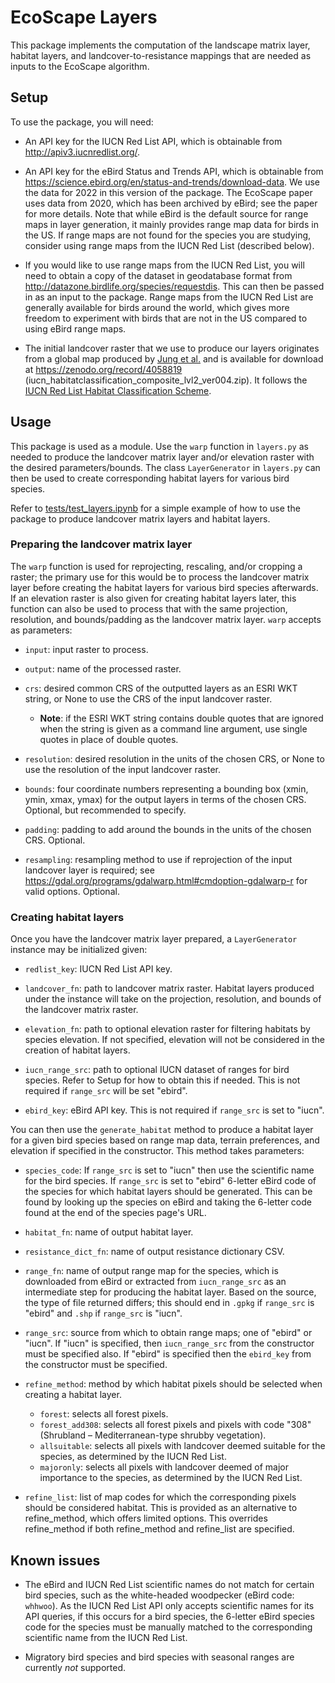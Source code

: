 # EcoScape Layers

This package implements the computation of the landscape matrix layer, habitat layers, and landcover-to-resistance mappings that are needed as inputs to the EcoScape algorithm.

## Setup

To use the package, you will need:

- An API key for the IUCN Red List API, which is obtainable from http://apiv3.iucnredlist.org/.

- An API key for the eBird Status and Trends API, which is obtainable from https://science.ebird.org/en/status-and-trends/download-data. We use the data for 2022 in this version of the package. The EcoScape paper uses data from 2020, which has been archived by eBird; see the paper for more details. Note that while eBird is the default source for range maps in layer generation, it mainly provides range map data for birds in the US. If range maps are not found for the species you are studying, consider using range maps from the IUCN Red List (described below).

- If you would like to use range maps from the IUCN Red List, you will need to obtain a copy of the dataset in geodatabase format from http://datazone.birdlife.org/species/requestdis. This can then be passed in as an input to the package. Range maps from the IUCN Red List are generally available for birds around the world, which gives more freedom to experiment with birds that are not in the US compared to using eBird range maps.

- The initial landcover raster that we use to produce our layers originates from a global map produced by [Jung et al.](https://doi.org/10.1038/s41597-020-00599-8) and is available for download at https://zenodo.org/record/4058819 (iucn_habitatclassification_composite_lvl2_ver004.zip). It follows the [IUCN Red List Habitat Classification Scheme](https://www.iucnredlist.org/resources/habitat-classification-scheme).

## Usage

This package is used as a module. Use the `warp` function in `layers.py` as needed to produce the landcover matrix layer and/or elevation raster with the desired parameters/bounds. The class `LayerGenerator` in `layers.py` can then be used to create corresponding habitat layers for various bird species.

Refer to [tests/test_layers.ipynb](./tests/test_layers.ipynb) for a simple example of how to use the package to produce landcover matrix layers and habitat layers.

### Preparing the landcover matrix layer

The `warp` function is used for reprojecting, rescaling, and/or cropping a raster; the primary use for this would be to process the landcover matrix layer before creating the habitat layers for various bird species afterwards. If an elevation raster is also given for creating habitat layers later, this function can also be used to process that with the same projection, resolution, and bounds/padding as the landcover matrix layer. `warp` accepts as parameters:

- `input`: input raster to process.

- `output`: name of the processed raster.

- `crs`: desired common CRS of the outputted layers as an ESRI WKT string, or None to use the CRS of the input landcover raster.

  - <b>Note</b>: if the ESRI WKT string contains double quotes that are ignored when the string is given as a command line argument, use single quotes in place of double quotes.

- `resolution`: desired resolution in the units of the chosen CRS, or None to use the resolution of the input landcover raster.

- `bounds`: four coordinate numbers representing a bounding box (xmin, ymin, xmax, ymax) for the output layers in terms of the chosen CRS. Optional, but recommended to specify.

- `padding`: padding to add around the bounds in the units of the chosen CRS. Optional.

- `resampling`: resampling method to use if reprojection of the input landcover layer is required; see https://gdal.org/programs/gdalwarp.html#cmdoption-gdalwarp-r for valid options. Optional.

### Creating habitat layers

Once you have the landcover matrix layer prepared, a `LayerGenerator` instance may be initialized given:

- `redlist_key`: IUCN Red List API key.

- `landcover_fn`: path to landcover matrix raster. Habitat layers produced under the instance will take on the projection, resolution, and bounds of the landcover matrix raster.

- `elevation_fn`: path to optional elevation raster for filtering habitats by species elevation. If not specified, elevation will not be considered in the creation of habitat layers.

- `iucn_range_src`: path to optional IUCN dataset of ranges for bird species. Refer to Setup for how to obtain this if needed. This is not required if `range_src` will be set "ebird".

- `ebird_key`: eBird API key. This is not required if `range_src` is set to "iucn".

You can then use the `generate_habitat` method to produce a habitat layer for a given bird species based on range map data, terrain preferences, and elevation if specified in the constructor. This method takes parameters:

- `species_code`: If `range_src` is set to "iucn" then use the scientific name for the bird species. If `range_src` is set to "ebird" 6-letter eBird code of the species for which habitat layers should be generated. This can be found by looking up the species on eBird and taking the 6-letter code found at the end of the species page's URL.

- `habitat_fn`: name of output habitat layer.

- `resistance_dict_fn`: name of output resistance dictionary CSV.

- `range_fn`: name of output range map for the species, which is downloaded from eBird or extracted from `iucn_range_src` as an intermediate step for producing the habitat layer. Based on the source, the type of file returned differs; this should end in `.gpkg` if `range_src` is "ebird" and `.shp` if `range_src` is "iucn".

- `range_src`: source from which to obtain range maps; one of "ebird" or "iucn". If "iucn" is specified, then `iucn_range_src` from the constructor must be specified also. If "ebird" is specified then the `ebird_key` from the constructor must be specified.

- `refine_method`: method by which habitat pixels should be selected when creating a habitat layer.

  - `forest`: selects all forest pixels.
  - `forest_add308`: selects all forest pixels and pixels with code "308" (Shrubland – Mediterranean-type shrubby vegetation).
  - `allsuitable`: selects all pixels with landcover deemed suitable for the species, as determined by the IUCN Red List.
  - `majoronly`: selects all pixels with landcover deemed of major importance to the species, as determined by the IUCN Red List.

- `refine_list`: list of map codes for which the corresponding pixels should be considered habitat. This is provided as an alternative to refine_method, which offers limited options. This overrides refine_method if both refine_method and refine_list are specified.

## Known issues

- The eBird and IUCN Red List scientific names do not match for certain bird species, such as the white-headed woodpecker (eBird code: `whhwoo`). As the IUCN Red List API only accepts scientific names for its API queries, if this occurs for a bird species, the 6-letter eBird species code for the species must be manually matched to the corresponding scientific name from the IUCN Red List.

- Migratory bird species and bird species with seasonal ranges are currently _not_ supported.
